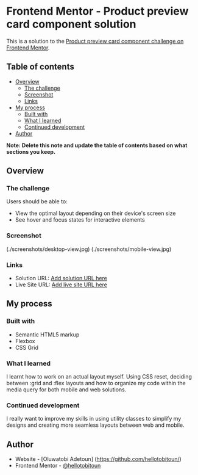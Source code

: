 # Frontend Mentor - Product preview card component solution

This is a solution to the [Product preview card component challenge on Frontend Mentor](https://www.frontendmentor.io/challenges/product-preview-card-component-GO7UmttRfa).

## Table of contents

- [Overview](#overview)
  - [The challenge](#the-challenge)
  - [Screenshot](#screenshot)
  - [Links](#links)
- [My process](#my-process)
  - [Built with](#built-with)
  - [What I learned](#what-i-learned)
  - [Continued development](#continued-development)
- [Author](#author)

**Note: Delete this note and update the table of contents based on what sections you keep.**

## Overview

### The challenge

Users should be able to:

- View the optimal layout depending on their device's screen size
- See hover and focus states for interactive elements

### Screenshot

(./screenshots/desktop-view.jpg)
(./screenshots/mobile-view.jpg)


### Links

- Solution URL: [Add solution URL here](https://www.frontendmentor.io/solutions/product-preview-card-Bkp4OT8HTU)
- Live Site URL: [Add live site URL here](https://productpreviewcardio.netlify.app/)

## My process

### Built with

- Semantic HTML5 markup
- Flexbox
- CSS Grid


### What I learned

I learnt how to work on an actual layout myself. Using CSS reset, deciding between :grid and :flex layouts and how to organize my code within the media query for both mobile and web solutions.


### Continued development

I really want to improve my skills in using utility classes to simplify my designs and creating more seamless layouts between web and mobile.



## Author

- Website - [Oluwatobi Adetoun] (https://github.com/hellotobitoun/)
- Frontend Mentor - [@hellotobitoun](https://www.frontendmentor.io/profile/yourusername)


